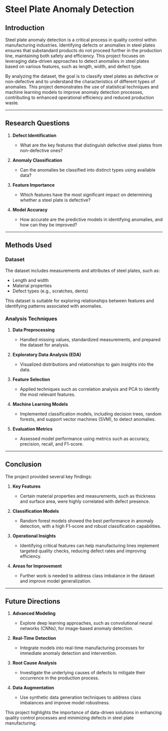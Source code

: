 # Steel Plate Anomaly Detection

## **Introduction**
Steel plate anomaly detection is a critical process in quality control within manufacturing industries. Identifying defects or anomalies in steel plates ensures that substandard products do not proceed further in the production line, maintaining both safety and efficiency. This project focuses on leveraging data-driven approaches to detect anomalies in steel plates based on various features, such as length, width, and defect type.

By analyzing the dataset, the goal is to classify steel plates as defective or non-defective and to understand the characteristics of different types of anomalies. This project demonstrates the use of statistical techniques and machine learning models to improve anomaly detection processes, contributing to enhanced operational efficiency and reduced production waste.

---

## **Research Questions**
1. **Defect Identification**
   - What are the key features that distinguish defective steel plates from non-defective ones?

2. **Anomaly Classification**
   - Can the anomalies be classified into distinct types using available data?

3. **Feature Importance**
   - Which features have the most significant impact on determining whether a steel plate is defective?

4. **Model Accuracy**
   - How accurate are the predictive models in identifying anomalies, and how can they be improved?

---

## **Methods Used**

### **Dataset**
The dataset includes measurements and attributes of steel plates, such as:
- Length and width
- Material properties
- Defect types (e.g., scratches, dents)

This dataset is suitable for exploring relationships between features and identifying patterns associated with anomalies.

### **Analysis Techniques**
1. **Data Preprocessing**
   - Handled missing values, standardized measurements, and prepared the dataset for analysis.

2. **Exploratory Data Analysis (EDA)**
   - Visualized distributions and relationships to gain insights into the data.

3. **Feature Selection**
   - Applied techniques such as correlation analysis and PCA to identify the most relevant features.

4. **Machine Learning Models**
   - Implemented classification models, including decision trees, random forests, and support vector machines (SVM), to detect anomalies.

5. **Evaluation Metrics**
   - Assessed model performance using metrics such as accuracy, precision, recall, and F1-score.

---

## **Conclusion**

The project provided several key findings:
1. **Key Features**
   - Certain material properties and measurements, such as thickness and surface area, were highly correlated with defect presence.

2. **Classification Models**
   - Random forest models showed the best performance in anomaly detection, with a high F1-score and robust classification capabilities.

3. **Operational Insights**
   - Identifying critical features can help manufacturing lines implement targeted quality checks, reducing defect rates and improving efficiency.

4. **Areas for Improvement**
   - Further work is needed to address class imbalance in the dataset and improve model generalization.

---

## **Future Directions**
1. **Advanced Modeling**
   - Explore deep learning approaches, such as convolutional neural networks (CNNs), for image-based anomaly detection.

2. **Real-Time Detection**
   - Integrate models into real-time manufacturing processes for immediate anomaly detection and intervention.

3. **Root Cause Analysis**
   - Investigate the underlying causes of defects to mitigate their occurrence in the production process.

4. **Data Augmentation**
   - Use synthetic data generation techniques to address class imbalances and improve model robustness.

This project highlights the importance of data-driven solutions in enhancing quality control processes and minimizing defects in steel plate manufacturing.

